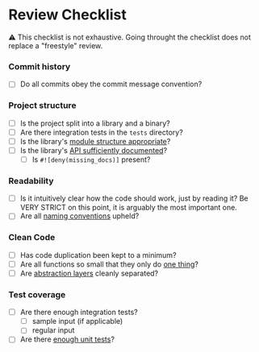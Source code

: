 # Review Checklist

⚠️ This checklist is not exhaustive. Going throught the checklist does not replace a "freestyle" review.

### Commit history
- [ ] Do all commits obey the commit message convention?

### Project structure
- [ ] Is the project split into a library and a binary?
- [ ] Are there integration tests in the `tests` directory?
- [ ] Is the library's [module structure appropriate](https://github.com/remlse/aoc/blob/main/.github/clean_code_ref.md#module-structure)?
- [ ] Is the library's [API sufficiently documented](https://github.com/remlse/aoc/blob/main/.github/clean_code_ref.md#api-documentation)?
  - [ ] Is `#![deny(missing_docs)]` present?

### Readability
- [ ] Is it intuitively clear how the code should work, just by reading it? Be VERY STRICT on this point, it is arguably the most important one.
- [ ] Are all [naming conventions](https://github.com/remlse/aoc/blob/main/.github/clean_code_ref.md#naming-conventions) upheld?

### Clean Code
- [ ] Has code duplication been kept to a minimum?
- [ ] Are all functions so small that they only do [one thing](https://github.com/remlse/aoc/blob/main/.github/clean_code_ref.md#function-size)?
- [ ] Are [abstraction layers](https://github.com/remlse/aoc/blob/main/.github/clean_code_ref.md#abstraction-layers) cleanly separated?

### Test coverage
- [ ] Are there enough integration tests?
  - [ ] sample input (if applicable)
  - [ ] regular input
- [ ] Are there [enough unit tests](https://github.com/remlse/aoc/blob/main/.github/clean_code_ref.md#unit-testing)?
